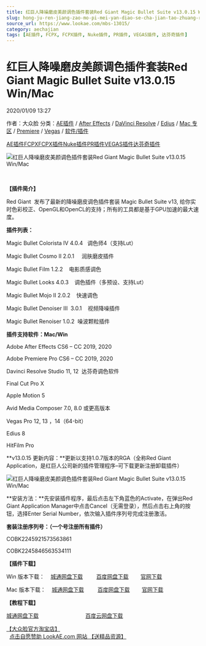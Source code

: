 ```yaml
---
title: 红巨人降噪磨皮美颜调色插件套装Red Giant Magic Bullet Suite v13.0.15 Win/Mac
slug: hong-ju-ren-jiang-zao-mo-pi-mei-yan-diao-se-cha-jian-tao-zhuang-red-giant-magic-bullet-suite-v13-0-15-win-mac
source_url: https://www.lookae.com/mbs-13015/
category: aechajian
tags: [AE插件, FCPX, FCPX插件, Nuke插件, PR插件, VEGAS插件, 达芬奇插件]
---
```

# 红巨人降噪磨皮美颜调色插件套装Red Giant Magic Bullet Suite v13.0.15 Win/Mac

2020/01/09 13:27

作者：大众脸
分类：[AE插件](https://www.lookae.com/after-effects/aechajian/) / [After Effects](https://www.lookae.com/after-effects/) / [DaVinci Resolve](https://www.lookae.com/qitarjcj/resolvezy/) / [Edius](https://www.lookae.com/qitarjcj/ediuszy/) / [Mac 专区](https://www.lookae.com/mac-osx/) / [Premiere](https://www.lookae.com/qitarjcj/premierezy/) / [Vegas](https://www.lookae.com/qitarjcj/vegaszy/) / [软件/插件](https://www.lookae.com/qitarjcj/)

[AE插件](https://www.lookae.com/tag/ae%e6%8f%92%e4%bb%b6/)[FCPX](https://www.lookae.com/tag/fcpx/)[FCPX插件](https://www.lookae.com/tag/fcpx%e6%8f%92%e4%bb%b6/)[Nuke插件](https://www.lookae.com/tag/nuke%e6%8f%92%e4%bb%b6/)[PR插件](https://www.lookae.com/tag/pr%e6%8f%92%e4%bb%b6/)[VEGAS插件](https://www.lookae.com/tag/vegas%e6%8f%92%e4%bb%b6/)[达芬奇插件](https://www.lookae.com/tag/%e8%be%be%e8%8a%ac%e5%a5%87%e6%8f%92%e4%bb%b6/)

![红巨人降噪磨皮美颜调色插件套装Red Giant Magic Bullet Suite v13.0.15 Win/Mac](https://www.lookae.com/wp-content/uploads/2016/10/MBS13.jpg "红巨人降噪磨皮美颜调色插件套装Red Giant Magic Bullet Suite v13.0.15 Win/Mac-LookAE.com")

[﻿](https://cloud.video.taobao.com//play/u/705956171/p/1/e/6/t/1/50106864664.mp4)

**【插件简介】**

Red Giant  发布了最新的降噪磨皮调色插件套装 Magic Bullet Suite v13, 给你实时色彩校正、OpenGL和OpenCL的支持；所有的工具都是基于GPU加速的最大速度。

**插件列表：**

Magic Bullet Colorista IV 4.0.4   调色师4（支持Lut）

Magic Bullet Cosmo II 2.0.1     润肤磨皮插件

Magic Bullet Film 1.2.2    电影质感调色

Magic Bullet Looks 4.0.3    调色插件（多预设、支持Lut）

Magic Bullet Mojo II 2.0.2    快速调色

Magic Bullet Denoiser III  3.0.1    视频降噪插件

Magic Bullet Renoiser 1.0.2  噪波颗粒插件

**插件支持软件：Mac/Win**

Adobe After Effects CS6 – CC 2019, 2020

Adobe Premiere Pro CS6 – CC 2019, 2020

Davinci Resolve Studio 11, 12  达芬奇调色软件

Final Cut Pro X

Apple Motion 5

Avid Media Composer 7.0, 8.0 或更高版本

Vegas Pro 12, 13 ，14（64-bit）

Edius 8

HitFilm Pro

**v13.0.15 更新内容：**更新以支持1.0.7版本的RGA（全称Red Giant Application，是红巨人公司新的插件管理程序–可下载更新注册卸载插件）

![红巨人降噪磨皮美颜调色插件套装Red Giant Magic Bullet Suite v13.0.15 Win/Mac](https://img.alicdn.com/imgextra/i3/705956171/O1CN01J161nX1vSMhCzEUfN_!!705956171.png "红巨人降噪磨皮美颜调色插件套装Red Giant Magic Bullet Suite v13.0.15 Win/Mac-LookAE.com")

**安装方法：**先安装插件程序，最后点击左下角蓝色的Activate，在弹出Red Giant Application Manager中点击Cancel（无需登录），然后点击右上角的按钮，选择Enter Serial Number，依次输入插件序列号完成注册激活。

**套装注册序列号：（一个号注册所有插件）**

COBK2245921573563861

COBK2245846563534111

**【插件下载】**

Win 版本下载：    [城通网盘下载](https://tc5.us/file/680462-416859844)         [百度网盘下载](https://pan.baidu.com/s/1PPMW6WkmO9m0peG5F0dXBQ)        [官网下载](https://downloads.redgiant.com/redgiant/products/singlesuites/magicbullet/archive/MBSuite_Win_Full_13.0.14.zip)

Mac 版本下载：    [城通网盘下载](https://tc5.us/file/680462-416859834)         [百度网盘下载](https://pan.baidu.com/s/1bIdwRoU-Xvi7Yqy8eERLbg)        [官网下载](https://downloads.redgiant.com/redgiant/products/singlesuites/magicbullet/archive/MBSuite_Mac_Full_13.0.14.zip)

**【教程下载】**

[城通网盘下载](http://lookae.ctfile.com/fs/EOV159613519)                               [百度云网盘下载](https://pan.baidu.com/s/1nu7VFYT)

[【大众脸官方淘宝店】](https://lookae.taobao.com/)                [点击自愿赞助 LookAE.com 网站 【送精品资源】](https://www.lookae.com/sponsor/)
